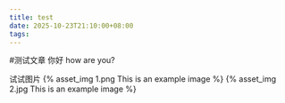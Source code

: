 ```yaml
---
title: test
date: 2025-10-23T21:10:00+08:00
tags:
---
```


#测试文章
你好
how are you?

试试图片
{% asset_img 1.png This is an example image %}
{% asset_img 2.jpg This is an example image %}